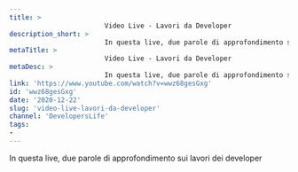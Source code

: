 ```yaml
---
title: > 
                        Video Live - Lavori da Developer
description_short: > 
                        In questa live, due parole di approfondimento sui lavori dei developer.
metaTitle: > 
                        Video Live - Lavori da Developer
metaDesc: > 
                        In questa live, due parole di approfondimento sui lavori dei developer.
link: 'https://www.youtube.com/watch?v=wwz68gesGxg'
id: 'wwz68gesGxg'
date: '2020-12-22'
slug: 'video-live-lavori-da-developer'
channel: 'DevelopersLife'
tags: 
- 
---
```

In questa live, due parole di approfondimento sui lavori dei developer
